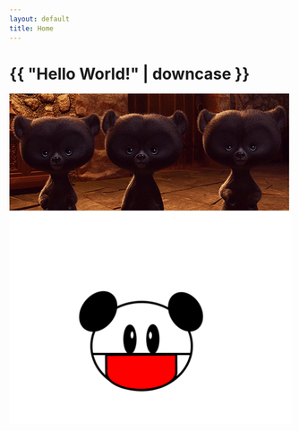 ```yaml
---
layout: default
title: Home
---
```

<html>
  <head>
    <meta charset="utf-8">
    <title>{{ page.title }}</title>
  </head>
  <body>
    <div class="home">
      <h1>{{ "Hello World!" | downcase }}</h1>
      <img src="/assets/bears.gif" alt="bears" class="responsive">
      <img src="/assets/icomoon.svg" alt="panda" class="responsive">

  </div>
  </body>
</html>